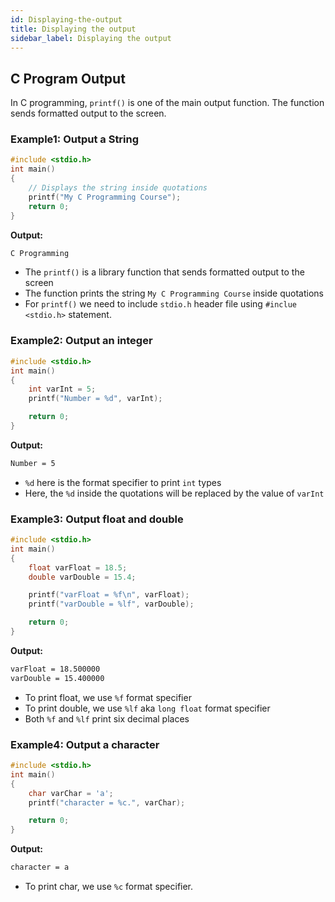 ```yaml
---
id: Displaying-the-output
title: Displaying the output
sidebar_label: Displaying the output
---
```


## C Program Output

In C programming, `printf()` is one of the main output function. The function sends formatted output to the screen.

### Example1: Output a String

```c
#include <stdio.h>    
int main()
{ 
    // Displays the string inside quotations
    printf("My C Programming Course");
    return 0;
}
```
__Output:__
```bash
C Programming
```

- The `printf()` is a library function that sends formatted output to the screen
- The function prints the string `My C Programming Course` inside quotations
- For `printf()` we need to include `stdio.h` header file using `#inclue <stdio.h>` statement.

### Example2: Output an integer
```c
#include <stdio.h>
int main()
{
    int varInt = 5;
    printf("Number = %d", varInt);

    return 0;
}
```
__Output:__
```bash
Number = 5
```

- `%d` here is the format specifier to print `int` types
- Here, the `%d` inside the quotations will be replaced by the value of `varInt`

### Example3: Output float and double

```c
#include <stdio.h>
int main()
{
    float varFloat = 18.5;
    double varDouble = 15.4;

    printf("varFloat = %f\n", varFloat);
    printf("varDouble = %lf", varDouble);

    return 0;
}
```

__Output:__
```bash
varFloat = 18.500000
varDouble = 15.400000
```

- To print float, we use `%f` format specifier
- To print double, we use `%lf` aka `long float` format specifier
- Both `%f` and `%lf` print six decimal places

### Example4: Output a character

```c
#include <stdio.h>
int main()
{
    char varChar = 'a';
    printf("character = %c.", varChar);

    return 0;
}
```
__Output:__
```bash
character = a
```

- To print char, we use `%c` format specifier.